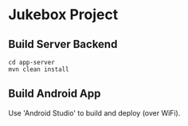 # Jukebox Project

## Build Server Backend
```
cd app-server
mvn clean install
```

## Build Android App
Use 'Android Studio' to build and deploy (over WiFi).
